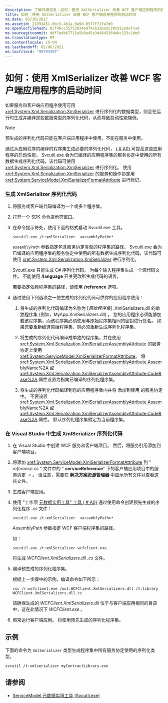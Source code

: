 ```yaml
---
description: 了解详细信息：如何：使用 XmlSerializer 改善 WCF 客户端应用程序的启动时间
title: 如何：使用 XmlSerializer 改善 WCF 客户端应用程序的启动时间
ms.date: 03/30/2017
ms.assetid: 21093451-0bc3-4b1a-9a9d-05f7f71fa7d0
ms.openlocfilehash: 8cf46cc35753934e8f4cb3abadc20c912e9efca9
ms.sourcegitcommit: ddf7edb67715a5b9a45e3dd44536dabc153c1de0
ms.translationtype: MT
ms.contentlocale: zh-CN
ms.lasthandoff: 02/06/2021
ms.locfileid: "99793397"
---
```

# <a name="how-to-improve-the-startup-time-of-wcf-client-applications-using-the-xmlserializer"></a>如何：使用 XmlSerializer 改善 WCF 客户端应用程序的启动时间

如果服务和客户端应用程序使用可用 <xref:System.Xml.Serialization.XmlSerializer> 进行序列化的数据类型，则会在运行时生成并编译这些数据类型的序列化代码，从而导致启动性能降低。  
  
> [!NOTE]
> 预生成的序列化代码只能在客户端应用程序中使用，不能在服务中使用。  
  
 通过从应用程序的编译的程序集生成必要的序列化代码， [ ( # A0) ](../servicemodel-metadata-utility-tool-svcutil-exe.md) 可提高这些应用程序的启动性能。 Svcutil.exe 会为已编译的应用程序集的服务协定中使用的所有数据生成序列化代码，该代码可使用 <xref:System.Xml.Serialization.XmlSerializer> 进行序列化。 使用 <xref:System.Xml.Serialization.XmlSerializer> 的服务和操作协定用 <xref:System.ServiceModel.XmlSerializerFormatAttribute> 进行标记。  
  
### <a name="to-generate-xmlserializer-serialization-code"></a>生成 XmlSerializer 序列化代码  
  
1. 将服务或客户端代码编译为一个或多个程序集。  
  
2. 打开一个 SDK 命令提示符窗口。  
  
3. 在命令提示符处，使用下面的格式启动 Svcutil.exe 工具。  
  
    ```console  
    svcutil.exe /t:xmlSerializer  <assemblyPath>*  
    ```  
  
     `assemblyPath` 参数指定包含服务协定类型的程序集的路径。 Svcutil.exe 会为已编译的应用程序集的服务协定中使用的所有数据生成序列化代码，该代码可使用 <xref:System.Xml.Serialization.XmlSerializer> 进行序列化。  
  
     Svcutil.exe 只能生成 C# 序列化代码。 为每个输入程序集生成一个源代码文件。 不能使用 **/language** 开关更改所生成代码的语言。  
  
     若要指定依赖程序集的路径，请使用 **/reference** 选项。  
  
4. 通过使用下列选项之一使生成的序列化代码可供你的应用程序使用：  
  
    1. 将生成的序列化代码编译为名称为 [*原始程序集*] .XmlSerializers.dll 的单独程序集 (例如，MyApp.XmlSerializers.dll) 。 您的应用程序必须能够加载该程序集，而该程序集必须使用与原始程序集相同的密钥进行签名。 如果您要重新编译原始程序集，则必须重新生成序列化程序集。  
  
    2. 将生成的序列化代码编译成单独的程序集，并在使用 <xref:System.Xml.Serialization.XmlSerializerAssemblyAttribute> 的服务协定上使用 <xref:System.ServiceModel.XmlSerializerFormatAttribute>。 将 <xref:System.Xml.Serialization.XmlSerializerAssemblyAttribute.AssemblyName%2A> 或 <xref:System.Xml.Serialization.XmlSerializerAssemblyAttribute.CodeBase%2A> 属性设置为指向已编译的序列化程序集。  
  
    3. 将生成的序列化代码编译到您的应用程序集内并将 添加到使用  的服务协定中。 不要设置 <xref:System.Xml.Serialization.XmlSerializerAssemblyAttribute.AssemblyName%2A> 或 <xref:System.Xml.Serialization.XmlSerializerAssemblyAttribute.CodeBase%2A> 属性。 默认序列化程序集假定为当前程序集。  
  
### <a name="to-generate-xmlserializer-serialization-code-in-visual-studio"></a>在 Visual Studio 中生成 XmlSerializer 序列化代码  
  
1. 在 Visual Studio 中创建 WCF 服务和客户端项目。 然后，将服务引用添加到客户端项目。  
  
2. 将添加 <xref:System.ServiceModel.XmlSerializerFormatAttribute> 到 " *reference.cs* " 文件中的 " **serviceReference**" 下的客户端应用项目中的服务协定  ->  。 请注意，需要在 **解决方案资源管理器** 中显示所有文件以查看这些文件。  
  
3. 生成客户端应用。  
  
4. 使用 "工作项 [元数据实用工具" 工具 ( # A0)](../servicemodel-metadata-utility-tool-svcutil-exe.md) 通过使用命令创建预先生成的序列化程序 *.cs* 文件：  
  
    ```console  
    svcutil.exe /t:xmlSerializer  <assemblyPath>*  
    ```  
  
     AssemblyPath 参数指定 WCF 客户端程序集的路径。  
  
     如：  
  
    ```console  
    svcutil.exe /t:xmlSerializer wcfclient.exe  
    ```  
  
     将生成 *WCFClient.XmlSerializers.dll .cs* 文件。  
  
5. 编译预生成的序列化程序集。  
  
     根据上一步骤中的示例，编译命令如下所示：  
  
    ```console  
    csc /r:wcfclient.exe /out:WCFClient.XmlSerializers.dll /t:library WCFClient.XmlSerializers.dll.cs  
    ```  
  
     请确保生成的 *WCFClient.XmlSerializers.dll* 位于与客户端应用相同的目录中，这在此情况下 *WCFClient.exe* 。  
  
6. 照常运行客户端应用。 将使用预先生成的序列化程序集。  
  
## <a name="example"></a>示例  

 下面的命令为 `XmlSerializer` 类型生成程序集中所有服务协定使用的序列化类型。  
  
```console  
svcutil /t:xmlserializer myContractLibrary.exe  
```  
  
## <a name="see-also"></a>请参阅

- [ServiceModel 元数据实用工具 (Svcutil.exe)](../servicemodel-metadata-utility-tool-svcutil-exe.md)
